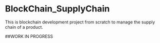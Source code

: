 # BlockChain_SupplyChain
This is blockchain development project from scratch to manage the supply chain of a product.

##WORK IN PROGRESS
